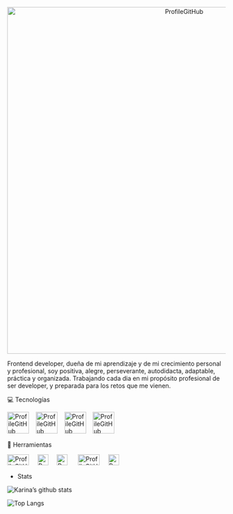 <p  align="center"><img align="center" width="800" alt="ProfileGitHub" src="https://user-images.githubusercontent.com/7150868/139152654-9426ed09-414a-408c-ac2a-dca7834fc947.png"></p>

Frontend developer,  dueña de mi aprendizaje y de mi crecimiento personal y profesional, soy positiva, alegre, perseverante, autodidacta, adaptable, práctica y organizada. Trabajando cada dia en mi propósito profesional de ser developer, y preparada para los retos que me vienen. 

:computer:  Tecnologías<br>

<img width="50" height="50" alt="ProfileGitHub" src="https://user-images.githubusercontent.com/7150868/139155293-6437617f-8992-4ed1-92b6-64bf84ea5c82.png">&nbsp;&nbsp;&nbsp;&nbsp;<img width="50" height="50" alt="ProfileGitHub" src="https://user-images.githubusercontent.com/7150868/139155295-b76beda7-fa4b-47b6-8e8e-d0e575f6ec9e.png">&nbsp;&nbsp;&nbsp;&nbsp;<img width="50" height="50" alt="ProfileGitHub" src="https://user-images.githubusercontent.com/7150868/139155297-a6f1c1b4-5ddb-4409-bd98-a744ef5fbbdb.png">&nbsp;&nbsp;&nbsp;&nbsp;<img width="50" height="50" alt="ProfileGitHub" src="https://user-images.githubusercontent.com/7150868/139155289-e3972c6a-e88b-43b4-afaa-d0ade2ab52f4.png">

:wrench:  Herramientas<br>

<img width="50" height="25" alt="ProfileGitHub" src="https://user-images.githubusercontent.com/7150868/139156594-c645c204-c97d-4935-aff1-a6582af11301.png"> &nbsp;&nbsp;&nbsp;&nbsp;<img width="25" height="25" alt="ProfileGitHub" src="https://user-images.githubusercontent.com/7150868/139156596-7ff15a0c-8d89-4a05-9573-0c4aa2d962a6.png"> &nbsp;&nbsp;&nbsp;&nbsp;<img width="25" height="25" alt="ProfileGitHub" src="https://user-images.githubusercontent.com/7150868/139156597-7aeef48f-9b4e-4b33-b623-fed9bec47e4f.png"> &nbsp;&nbsp;&nbsp;&nbsp;
<img width="50" height="25" alt="ProfileGitHub" src="https://user-images.githubusercontent.com/7150868/139156599-097f21da-2c3e-49a4-a473-040104423c6c.png"> &nbsp;&nbsp;&nbsp;&nbsp;<img width="25" height="25" alt="ProfileGitHub" src="https://user-images.githubusercontent.com/7150868/139156601-455852e5-6e3c-4e83-8026-793f416dbceb.png">


-  Stats

![Karina’s github stats](https://github-readme-stats.vercel.app/api?username=akdavila2&show_icons=true&theme=onedark)

![Top Langs](https://github-readme-stats.vercel.app/api/top-langs/?username=akdavila2&show_icons=true&theme=onedark)








